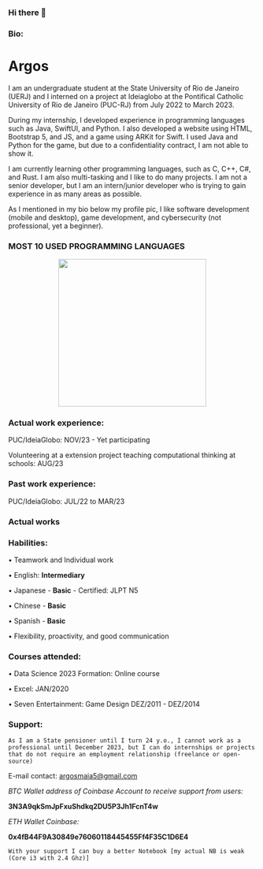 ### Hi there 👋

### Bio: 

<html>
<head>
  <title>Argos's Resume</title>
</head>
<body>
  <h1>Argos</h1>
  <p>I am an undergraduate student at the State University of Rio de Janeiro (UERJ) and I interned on a project at Ideiaglobo at the Pontifical Catholic University of Rio de Janeiro (PUC-RJ) from July 2022 to March 2023.</p>
  <p>During my internship, I developed experience in programming languages such as Java, SwiftUI, and Python. I also developed a website using HTML, Bootstrap 5, and JS, and a game using ARKit for Swift. I used Java and Python for the game, but due to a confidentiality contract, I am not able to show it.</p>
  <p>I am currently learning other programming languages, such as C, C++, C#, and Rust. I am also multi-tasking and I like to do many projects. I am not a senior developer, but I am an intern/junior developer who is trying to gain experience in as many areas as possible.</p>
  <p>As I mentioned in my bio below my profile pic, I like software development (mobile and desktop), game development, and cybersecurity (not professional, yet a beginner).</p>

  ### MOST 10 USED PROGRAMMING LANGUAGES
  <div class="chart-container">
    <canvas id="language-chart"></canvas>
  </div>
  <div style="text-align: center;">
    <a href="https://github.com/argosmaia">
      <img height="300em" src="https://github-readme-stats.vercel.app/api/top-langs/?username=argosmaia&langs_count=10&theme=dracula"/><br>
    </a>
  </div>

### Actual work experience:
<p>PUC/IdeiaGlobo: NOV/23 - Yet participating
<P>Volunteering at a extension project teaching computational thinking at schools: AUG/23</P>

### Past work experience:
<p>PUC/IdeiaGlobo: JUL/22 to MAR/23

### Actual works


### Habilities:
<p>• Teamwork and Individual work
<p>• English: <b> Intermediary</b>
<p>• Japanese - <b>Basic</b> - Certified: JLPT N5
<p>• Chinese - <b>Basic</b>
<p>• Spanish - <b>Basic</b>
<p>• Flexibility, proactivity, and good communication

### Courses attended:
<p>• Data Science 2023 Formation: Online course
<p>• Excel: JAN/2020
<p>• Seven Entertainment: Game Design DEZ/2011 - DEZ/2014

### Support:

```As I am a State pensioner until I turn 24 y.o., I cannot work as a professional until December 2023, but I can do internships or projects that do not require an employment relationship (freelance or open-source)```

E-mail contact: argosmaia5@gmail.com

<i>BTC Wallet address of Coinbase Account to receive support from users:</i>
<p>
<b>3N3A9qkSmJpFxuShdkq2DU5P3Jh1FcnT4w</b>
<p>
<i>ETH Wallet Coinbase:</i>
<p>
<b>0x4fB44F9A30849e76060118445455Ff4F35C1D6E4</b>

```With your support I can buy a better Notebook [my actual NB is weak (Core i3 with 2.4 Ghz)]```

</body>
</html>
